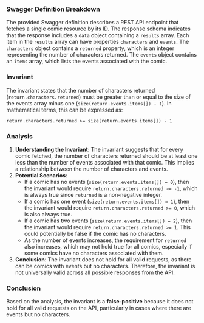 ### Swagger Definition Breakdown
The provided Swagger definition describes a REST API endpoint that fetches a single comic resource by its ID. The response schema indicates that the response includes a `data` object containing a `results` array. Each item in the `results` array can have properties `characters` and `events`. The `characters` object contains a `returned` property, which is an integer representing the number of characters returned. The `events` object contains an `items` array, which lists the events associated with the comic.

### Invariant
The invariant states that the number of characters returned (`return.characters.returned`) must be greater than or equal to the size of the events array minus one (`size(return.events.items[]) - 1`). In mathematical terms, this can be expressed as:

    return.characters.returned >= size(return.events.items[]) - 1

### Analysis
1. **Understanding the Invariant**: The invariant suggests that for every comic fetched, the number of characters returned should be at least one less than the number of events associated with that comic. This implies a relationship between the number of characters and events.
2. **Potential Scenarios**:
   - If a comic has no events (`size(return.events.items[]) = 0`), then the invariant would require `return.characters.returned >= -1`, which is always true since `returned` is a non-negative integer.
   - If a comic has one event (`size(return.events.items[]) = 1`), then the invariant would require `return.characters.returned >= 0`, which is also always true.
   - If a comic has two events (`size(return.events.items[]) = 2`), then the invariant would require `return.characters.returned >= 1`. This could potentially be false if the comic has no characters.
   - As the number of events increases, the requirement for `returned` also increases, which may not hold true for all comics, especially if some comics have no characters associated with them.
3. **Conclusion**: The invariant does not hold for all valid requests, as there can be comics with events but no characters. Therefore, the invariant is not universally valid across all possible responses from the API.

### Conclusion
Based on the analysis, the invariant is a **false-positive** because it does not hold for all valid requests on the API, particularly in cases where there are events but no characters.
